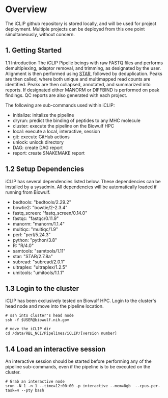 # Overview
The iCLIP github repository is stored locally, and will be used for project deployment. Multiple projects can be deployed from this one point simultaneously, without concern.

## 1. Getting Started
1.1 Introduction
The iCLIP Pipelie beings with raw FASTQ files and performs demultiplexing, adaptor removal, and trimming, as designated by the user. Alignment is then performed using [STAR](), followed by deduplication. Peaks are then called, where both unique and multimapped read counts are identified. Peaks are then collapsed, annotated, and summarized into reports. If designated either MANORM or DIFFBIND is performed on peak findings. QC reports are also generated with each project.

The following are sub-commands used within iCLIP:

- initialize: initalize the pipeline
- dryrun: predict the binding of peptides to any MHC molecule
- cluster: execute the pipeline on the Biowulf HPC
- local: execute a local, interactive, session
- git: execute GitHub actions
- unlock: unlock directory
- DAG: create DAG report
- report: create SNAKEMAKE report

## 1.2 Setup Dependencies
iCLIP has several dependencies listed below. These dependencies can be installed by a sysadmin. All dependencies will be automatically loaded if running from Biowulf.

- bedtools: "bedtools/2.29.2"
- bowtie2: "bowtie/2-2.3.4"
- fastq_screen: "fastq_screen/0.14.0"
- fastqc: "fastqc/0.11.9"
- manorm: "manorm/1.1.4"
- multiqc: "multiqc/1.9"
- perl: "perl/5.24.3"
- python: "python/3.8"
- R: "R/4.0"
- samtools: "samtools/1.11"
- star: "STAR/2.7.8a"
- subread: "subread/2.0.1"
- ultraplex: "ultraplex/1.2.5"
- umitools: "umitools/1.1.1"

## 1.3 Login to the cluster
iCLIP has been exclusively tested on Biowulf HPC. Login to the cluster's head node and move into the pipeline location.
```
# ssh into cluster's head node
ssh -Y $USER@biowulf.nih.gov

# move the iCLIP dir
cd /data/RBL_NCI/Pipelines/iCLIP/[version number]

```

## 1.4 Load an interactive session 
An interactive session should be started before performing any of the pipeline sub-commands, even if the pipeline is to be executed on the cluster.

```
# Grab an interactive node
srun -N 1 -n 1 --time=12:00:00 -p interactive --mem=8gb  --cpus-per-task=4 --pty bash
```